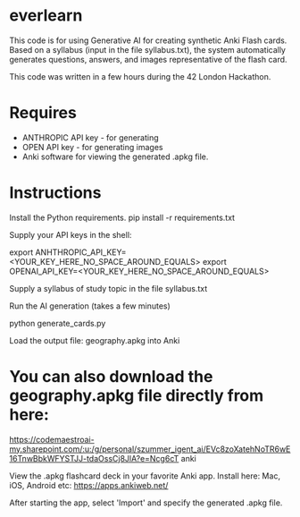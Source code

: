 # everlearn

This code is for using Generative AI for creating synthetic Anki Flash cards.
Based on a syllabus (input in the file syllabus.txt), the system automatically generates questions, answers, and images representative of the flash card.

This code was written in a few hours during the 42 London Hackathon. 

# Requires
* ANTHROPIC API key - for generating 
* OPEN API key - for generating images
* Anki software for viewing the generated .apkg file.

# Instructions
Install the Python requirements.
pip install -r requirements.txt

Supply your API keys in the shell:

export 
ANHTHROPIC_API_KEY=<YOUR_KEY_HERE_NO_SPACE_AROUND_EQUALS>
export OPENAI_API_KEY=<YOUR_KEY_HERE_NO_SPACE_AROUND_EQUALS>

Supply a syllabus of study topic in the file syllabus.txt

Run the AI generation (takes a few minutes)

python generate_cards.py

Load the output file: geography.apkg into Anki

# You can also download the geography.apkg file directly from here:

https://codemaestroai-my.sharepoint.com/:u:/g/personal/szummer_igent_ai/EVc8zoXatehNoTR6wE16TnwBbkWFYSTJJ-tdaOssCj8JlA?e=Ncg6cT
anki

View the .apkg flashcard deck in your favorite Anki app.  Install here:
Mac, iOS, Android etc:  https://apps.ankiweb.net/

After starting the app, select 'Import' and specify the generated .apkg file.